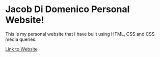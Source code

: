 # Jacob Di Domenico Personal Website!

This is my personal website that I have built using HTML, CSS and CSS media queries.


[Link to Website](https://jaked57.github.io/)

